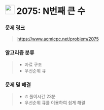 # <img src="https://d2gd6pc034wcta.cloudfront.net/tier/12.svg" width="30">  2075: N번째 큰 수

### 문제 링크

> https://www.acmicpc.net/problem/2075



### 알고리즘 분류

>- 자료 구조
>- 우선순위 큐



### 문제 및 해결

>- ⏱ 풀이시간 23분
>- 우선순위 큐를 이용하여 쉽게 해결
